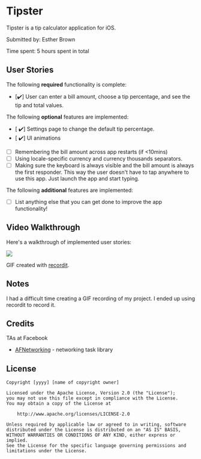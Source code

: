 # Tipster

Tipster is a tip calculator application for iOS.

Submitted by: Esther Brown

Time spent: 5 hours spent in total

## User Stories

The following **required** functionality is complete:

* [✔️] User can enter a bill amount, choose a tip percentage, and see the tip and total values.

The following **optional** features are implemented:

* [ ✔️] Settings page to change the default tip percentage.
* [ ✔️] UI animations
* [ ] Remembering the bill amount across app restarts (if <10mins)
* [ ] Using locale-specific currency and currency thousands separators.
* [ ] Making sure the keyboard is always visible and the bill amount is always the first responder. This way the user doesn't have to tap anywhere to use this app. Just launch the app and start typing.

The following **additional** features are implemented:

- [ ] List anything else that you can get done to improve the app functionality!

## Video Walkthrough

Here's a walkthrough of implemented user stories:

<img src='http://g.recordit.co/I92iymShNG.gif' />

GIF created with [recordit](http://recordit.co/).

## Notes
I had a difficult time creating a GIF recording of my project. I ended up using recordit to record it.

## Credits

TAs at Facebook

- [AFNetworking](https://github.com/AFNetworking/AFNetworking) - networking task library

## License

    Copyright [yyyy] [name of copyright owner]

    Licensed under the Apache License, Version 2.0 (the "License");
    you may not use this file except in compliance with the License.
    You may obtain a copy of the License at

        http://www.apache.org/licenses/LICENSE-2.0

    Unless required by applicable law or agreed to in writing, software
    distributed under the License is distributed on an "AS IS" BASIS,
    WITHOUT WARRANTIES OR CONDITIONS OF ANY KIND, either express or implied.
    See the License for the specific language governing permissions and
    limitations under the License.
